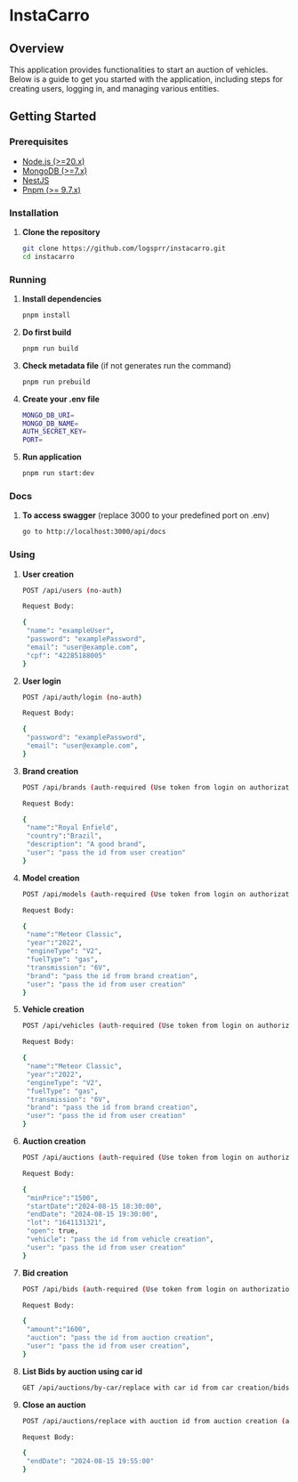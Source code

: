 # InstaCarro

## Overview

This application provides functionalities to start an auction of vehicles. Below is a guide to get you started with the application, including steps for creating users, logging in, and managing various entities.

## Getting Started

### Prerequisites

- [Node.js (>=20.x)](https://nodejs.org/)
- [MongoDB (>=7.x)](https://www.mongodb.com/)
- [NestJS](https://nodejs.org/)
- [Pnpm (>= 9.7.x)](https://pnpm.io/)

### Installation

1. **Clone the repository**

   ```bash
   git clone https://github.com/logsprr/instacarro.git
   cd instacarro

### Running

1. **Install dependencies**
   ```bash
   pnpm install
2. **Do first build**
   ```bash
   pnpm run build
3. **Check metadata file** (if not generates run the command)
   ```bash
   pnpm run prebuild
4. **Create your .env file**
   ```bash
   MONGO_DB_URI=
   MONGO_DB_NAME=
   AUTH_SECRET_KEY=
   PORT=
5. **Run application**
   ```bash
   pnpm run start:dev

### Docs   

1. **To access swagger** (replace 3000 to your predefined port on .env)
   ```bash
   go to http://localhost:3000/api/docs

### Using   

1. **User creation**
   ```bash
   POST /api/users (no-auth)

   Request Body:

   {
    "name": "exampleUser",
    "password": "examplePassword",
    "email": "user@example.com",
    "cpf": "42285188005"
   }
2. **User login**
   ```bash
   POST /api/auth/login (no-auth)

   Request Body:

   {
    "password": "examplePassword",
    "email": "user@example.com",
   }
3. **Brand creation**
   ```bash
   POST /api/brands (auth-required (Use token from login on authorization headers))

   Request Body:

   {
    "name":"Royal Enfield",
    "country":"Brazil",
    "description": "A good brand",
    "user": "pass the id from user creation"
   }
4. **Model creation**
   ```bash
   POST /api/models (auth-required (Use token from login on authorization headers))

   Request Body:

   {
    "name":"Meteor Classic",
    "year":"2022",
    "engineType": "V2",
    "fuelType": "gas",
    "transmission": "6V",
    "brand": "pass the id from brand creation",
    "user": "pass the id from user creation"
   }
5. **Vehicle creation**
   ```bash
   POST /api/vehicles (auth-required (Use token from login on authorization headers))

   Request Body:

   {
    "name":"Meteor Classic",
    "year":"2022",
    "engineType": "V2",
    "fuelType": "gas",
    "transmission": "6V",
    "brand": "pass the id from brand creation",
    "user": "pass the id from user creation"
   }
6. **Auction creation**
   ```bash
   POST /api/auctions (auth-required (Use token from login on authorization headers))

   Request Body:

   {
    "minPrice":"1500",
    "startDate":"2024-08-15 18:30:00",
    "endDate": "2024-08-15 19:30:00",
    "lot": "1641131321",
    "open": true,
    "vehicle": "pass the id from vehicle creation",
    "user": "pass the id from user creation"
   }
7. **Bid creation**
   ```bash
   POST /api/bids (auth-required (Use token from login on authorization headers))

   Request Body:

   {
    "amount":"1600",
    "auction": "pass the id from auction creation",
    "user": "pass the id from user creation",
   }
8. **List Bids by auction using car id**
   ```bash
   GET /api/auctions/by-car/replace with car id from car creation/bids (auth-required (Use token from login on authorization headers))
9. **Close an auction**
   ```bash
   POST /api/auctions/replace with auction id from auction creation (auth-required (Use token from login on authorization headers))

   Request Body:

   {
    "endDate": "2024-08-15 19:55:00"
   }